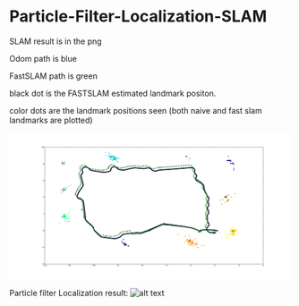 # Particle-Filter-Localization-SLAM

SLAM result is in the png

Odom path is blue 

FastSLAM path is green


black dot is the FASTSLAM estimated landmark positon. 

color dots are the landmark positions seen (both naive and fast slam landmarks are plotted) 

![alt text](https://github.com/yuyangch/Particle-Filter-Localization-SLAM/blob/master/figure_2_turtlebot.png)

Particle filter Localization result:
![alt text](https://www.youtube.com/watch?v=LlDtm2JpKg0&t=677s)


